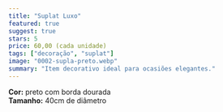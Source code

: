 ```yaml
---
title: "Suplat Luxo"
featured: true
suggest: true
stars: 5
price: 60,00 (cada unidade)
tags: ["decoração", "suplat"]
image: "0002-supla-preto.webp"
summary: "Item decorativo ideal para ocasiões elegantes."
---
```


**Cor:** preto com borda dourada  
**Tamanho:** 40cm de diâmetro  
